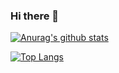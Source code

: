 ### Hi there 👋

[![Anurag's github stats](https://github-readme-stats.vercel.app/api?username=mirai027)](https://github.com/anuraghazra/github-readme-stats)

[![Top Langs](https://github-readme-stats.vercel.app/api/top-langs/?username=mirai027&layout=compact)](https://github.com/anuraghazra/github-readme-stats)

<!--
**mirai027/mirai027** is a ✨ _special_ ✨ repository because its `README.md` (this file) appears on your GitHub profile.

Here are some ideas to get you started:

- 🔭 I’m currently working on ...
- 🌱 I’m currently learning ...
- 👯 I’m looking to collaborate on ...
- 🤔 I’m looking for help with ...
- 💬 Ask me about ...
- 📫 How to reach me: ...
- 😄 Pronouns: ...
- ⚡ Fun fact: ...
-->
